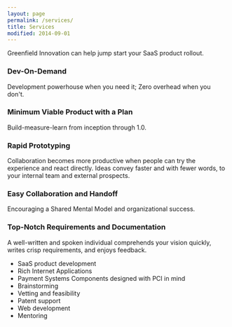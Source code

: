 ```yaml
---
layout: page
permalink: /services/
title: Services
modified: 2014-09-01
---
```


Greenfield Innovation can help jump start your SaaS product rollout.

###	Dev-On-Demand
Development powerhouse when you need it; Zero overhead when you don't.

### Minimum Viable Product with a Plan
Build-measure-learn from inception through 1.0.

###	Rapid Prototyping
Collaboration becomes more productive when people can try the experience and react directly. Ideas convey faster and with fewer words, to your internal team and external prospects.

###	Easy Collaboration and Handoff
Encouraging a Shared Mental Model and organizational success.

### Top-Notch Requirements and Documentation
A well-written and spoken individual comprehends your vision quickly, writes crisp requirements, and enjoys feedback.

*	SaaS product development
*	Rich Internet Applications
*	Payment Systems Components designed with PCI in mind
*	Brainstorming
*	Vetting and feasibility
*	Patent support
*	Web development
*	Mentoring

